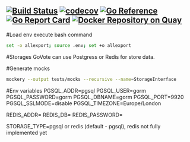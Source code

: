 [![Build Status](https://github.com/vsychov/go-rating-stars/actions/workflows/ci.yml/badge.svg)](https://github.com/vsychov/go-rating-stars/actions)
[![codecov](https://codecov.io/gh/vsychov/go-rating-stars/branch/master/graph/badge.svg?token=7V853A3LYA)](https://codecov.io/gh/vsychov/go-rating-stars)
[![Go Reference](https://pkg.go.dev/badge/github.com/vsychov/go-rating-stars.svg)](https://pkg.go.dev/github.com/vsychov/go-rating-stars)
[![Go Report Card](https://goreportcard.com/badge/github.com/vsychov/go-rating-stars)](https://goreportcard.com/report/github.com/vsychov/go-rating-stars)
[![Docker Repository on Quay](https://quay.io/repository/vsychov/go-rating-stars/status "Docker Repository on Quay")](https://quay.io/repository/vsychov/go-rating-stars)
---
#Load env
execute bash command
```bash
set -o allexport; source .env; set +o allexport
```

#Storages
GoVote can use Postgress or Redis for store data.

#Generate mocks
```bash
mockery --output tests/mocks --recursive --name=StorageInterface
```

#Env variables
PGSQL_ADDR=pgsql
PGSQL_USER=gorm
PGSQL_PASSWORD=gorm
PGSQL_DBNAME=gorm
PGSQL_PORT=9920
PGSQL_SSLMODE=disable
PGSQL_TIMEZONE=Europe/London

REDIS_ADDR=
REDIS_DB=
REDIS_PASSWORD=

STORAGE_TYPE=pgsql or redis (default - pgsql), redis not fully implemented yet
